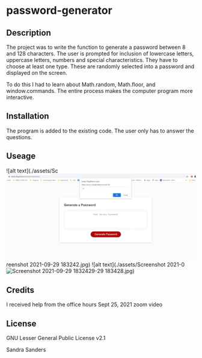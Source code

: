 # password-generator

## Description
The project was to write the function to generate a password between 8 and 128 characters. The user is prompted for inclusion of lowercase letters, uppercase letters, numbers and special characteristics. They have to choose at least one type. These are randomly selected into a password and displayed on the screen. 

To do this I had to learn about Math.random, Math.floor, and window.commands. The entire process makes the computer program more interactive.

## Installation
The program is added to the existing code. The user only has to answer the questions.

## Useage
![alt text](./assets/Sc![Screenshot 2021-09-29 183242](/assets/Screenshot%202021-09-29%20183242_3r2fii064.jpg)reenshot 2021-09-29 183242.jpg)
![alt text](./assets/Screenshot 2021-0![Screenshot 2021-09-29 183242](https://i.imgur.com/yODdsOp.jpg)9-29 183428.jpg)
## Credits
I received help from the office hours Sept 25, 2021 zoom video

## License 
GNU Lesser General Public License v2.1

Sandra Sanders